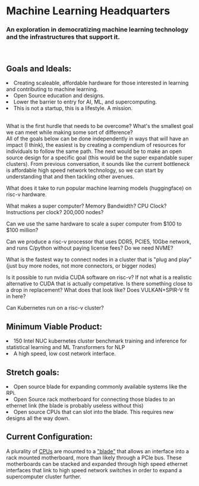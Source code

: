 # Machine Learning Headquarters
### An exploration in democratizing machine learning technology and the infrastructures that support it.  
<br>

## Goals and Ideals:  
  <u1>
    <li>   Creating scaleable, affordable hardware for those interested in learning and contributing to machine learning.</li>
    <li>   Open Source education and designs.</li>
    <li>   Lower the barrier to entry for AI, ML, and supercomputing. </li>
    <li>   This is not a startup, this is a lifestyle. A mission.</li>
  </u1>
  
  <br> 
  
  What is the first hurdle that needs to be overcome? What's the smallest goal we can meet while making some sort of difference?  
  All of the goals below can be done independently in ways that will have an impact (I think), the easiest is by creating a compendium of
  resources for individuals to follow the same path. The next would be to make an open source design for a specific goal (this would be
  the super expandable super clusters). From previous conversation, it sounds like the current bottleneck is affordable high speed network
  technology, so we can start by understanding that and then tackling other avenues.

  What does it take to run popular machine learning models (huggingface) on risc-v hardware.
  
  What makes a super computer? Memory Bandwidth? CPU Clock? Instructions per clock? 200,000 nodes?
  
  Can we use the same hardware to scale a super computer from $100 to $100 million?
  
  Can we produce a risc-v processor that uses DDR5, PCIE5, 10Gbe network, and runs C/python without paying license fees? Do we need NVME?
  
  What is the fastest way to connect nodes in a cluster that is "plug and play" (just buy more nodes, not more connectors, or bigger nodes)
  
  Is it possible to run nvidia CUDA software on risc-v? If not what is a realistic alternative to CUDA that is actually competative. Is there something close to a drop in replacement? What does that look like? Does VULKAN+SPIR-V fit in here?
  
  Can Kubernetes run on a risc-v cluster? 

## Minimum Viable Product:  
  <li>150 Intel NUC kubernetes cluster benchmark training and inference for statistical learning and ML Transformers for NLP</li>
  <li>A high speed, low cost network interface.</li>
  
## Stretch goals:  
  <li>Open source blade for expanding commonly available systems like the RPi.</li>
  <li>Open Source rack motherboard for connecting those blades to an ethernet link (the blade is probably useless without this)  </li>
  <li>Open source CPUs that can slot into the blade. This requires new designs all the way down.</li>



## Current Configuration:  
  A plurality of [CPUs](<https://github.com/Machine-Learning-Headquarters/CPUDesign> "Current CPU designs") are mounted to a ["blade"](<https://github.com/Machine-Learning-Headquarters/BladeArchitectures> "Current designs for CPU mount board") that allows an interface into a rack mounted motherboard, more than likely through a PCIe bus. These motherboards can be stacked and expanded through high speed ethernet interfaces that link to high speed network switches in order to expand a supercomputer cluster further.
